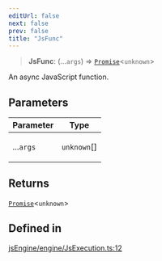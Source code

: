 ```yaml
---
editUrl: false
next: false
prev: false
title: "JsFunc"
---
```


> **JsFunc**: (...`args`) => [`Promise`](https://developer.mozilla.org/docs/Web/JavaScript/Reference/Global_Objects/Promise)\<`unknown`\>

An async JavaScript function.

## Parameters

<table>
<thead>
<tr>
<th>Parameter</th>
<th>Type</th>
</tr>
</thead>
<tbody>
<tr>
<td>

...`args`

</td>
<td>

`unknown`[]

</td>
</tr>
</tbody>
</table>

## Returns

[`Promise`](https://developer.mozilla.org/docs/Web/JavaScript/Reference/Global_Objects/Promise)\<`unknown`\>

## Defined in

[jsEngine/engine/JsExecution.ts:12](https://github.com/mProjectsCode/obsidian-js-engine-plugin/blob/b03cdc5d89f9f492e8ccbc5d6a798fe7e18efd5e/jsEngine/engine/JsExecution.ts#L12)
